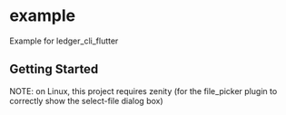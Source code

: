 # example

Example for ledger_cli_flutter

## Getting Started

NOTE: on Linux, this project requires zenity (for the file_picker plugin to correctly show the select-file dialog box)